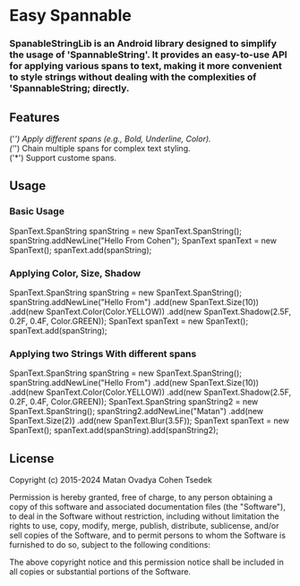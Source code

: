 # Easy Spannable

### SpanableStringLib is an Android library designed to simplify the usage of 'SpannableString'. It provides an easy-to-use API for applying various spans to text, making it more convenient to style strings without dealing with the complexities of 'SpannableString; directly.

## Features
('*') Apply different spans (e.g., Bold, Underline, Color).  
('*') Chain multiple spans for complex text styling.  
('*') Support custome spans.  

## Usage
### Basic Usage
SpanText.SpanString spanString = new SpanText.SpanString();
spanString.addNewLine("Hello From Cohen");
SpanText spanText = new SpanText();
spanText.add(spanString);

### Applying Color, Size, Shadow
SpanText.SpanString spanString = new SpanText.SpanString();
spanString.addNewLine("Hello From")
        .add(new SpanText.Size(10))
        .add(new SpanText.Color(Color.YELLOW))
        .add(new SpanText.Shadow(2.5F, 0.2F, 0.4F, Color.GREEN));
SpanText spanText = new SpanText();
spanText.add(spanString);

### Applying two Strings With different spans
SpanText.SpanString spanString = new SpanText.SpanString();
spanString.addNewLine("Hello From")
        .add(new SpanText.Size(10))
        .add(new SpanText.Color(Color.YELLOW))
        .add(new SpanText.Shadow(2.5F, 0.2F, 0.4F, Color.GREEN));
SpanText.SpanString spanString2 = new SpanText.SpanString();
spanString2.addNewLine("Matan")
        .add(new SpanText.Size(2))
        .add(new SpanText.Blur(3.5F));
SpanText spanText = new SpanText();
spanText.add(spanString).add(spanString2);

## License
Copyright (c) 2015-2024 Matan Ovadya Cohen Tsedek

Permission is hereby granted, free of charge, to any person obtaining
a copy of this software and associated documentation files (the
"Software"), to deal in the Software without restriction, including
without limitation the rights to use, copy, modify, merge, publish,
distribute, sublicense, and/or sell copies of the Software, and to
permit persons to whom the Software is furnished to do so, subject to
the following conditions:

The above copyright notice and this permission notice shall be
included in all copies or substantial portions of the Software.
